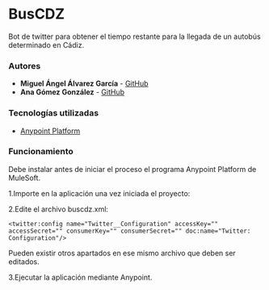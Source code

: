 # BusCDZ

Bot de twitter para obtener el tiempo restante para la llegada de un autobús determinado en Cádiz.


### Autores

* **Miguel Ángel Álvarez García** - [GitHub](https://github.com/bymatech)
* **Ana Gómez González** - [GitHub](https://github.com/angoglez)

### Tecnologías utilizadas

* [Anypoint Platform](https://anypoint.mulesoft.com/home/)


### Funcionamiento

Debe instalar antes de iniciar el proceso el programa Anypoint Platform de MuleSoft.

1.Importe en la aplicación una vez iniciada el proyecto:

2.Edite el archivo buscdz.xml:
```
<twitter:config name="Twitter__Configuration" accessKey="" accessSecret="" consumerKey="" consumerSecret="" doc:name="Twitter: Configuration"/>
```
  Pueden existir otros apartados en ese mismo archivo que deben ser editados.

3.Ejecutar la aplicación mediante Anypoint.
